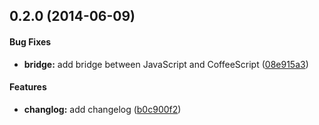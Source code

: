 ## 0.2.0 (2014-06-09)


#### Bug Fixes

* **bridge:** add bridge between JavaScript and CoffeeScript ([08e915a3](CaryLandholt/fatarrow-ascii-art/commit/08e915a340af2284ba1cc76337a16ee622ab3b11))


#### Features

* **changlog:** add changelog ([b0c900f2](CaryLandholt/fatarrow-ascii-art/commit/b0c900f2d9bea1ba38ae63cca4a0bc2e86891eeb))

